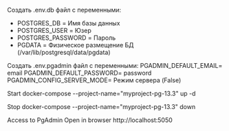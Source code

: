 Создать .env.db файл с переменными:
- POSTGRES_DB = Имя базы данных
- POSTGRES_USER = Юзер
- POSTGRES_PASSWORD = Пароль
- PGDATA = Физическое размещение БД (/var/lib/postgresql/data/pgdata)

Создать .env.pgadmin файл с переменными:
PGADMIN_DEFAULT_EMAIL= email
PGADMIN_DEFAULT_PASSWORD= password
PGADMIN_CONFIG_SERVER_MODE= Режим сервера (False)


Start
docker-compose --project-name="myproject-pg-13.3" up -d

Stop
docker-compose --project-name="myproject-pg-13.3" down

Access to PgAdmin
Open in browser http://localhost:5050